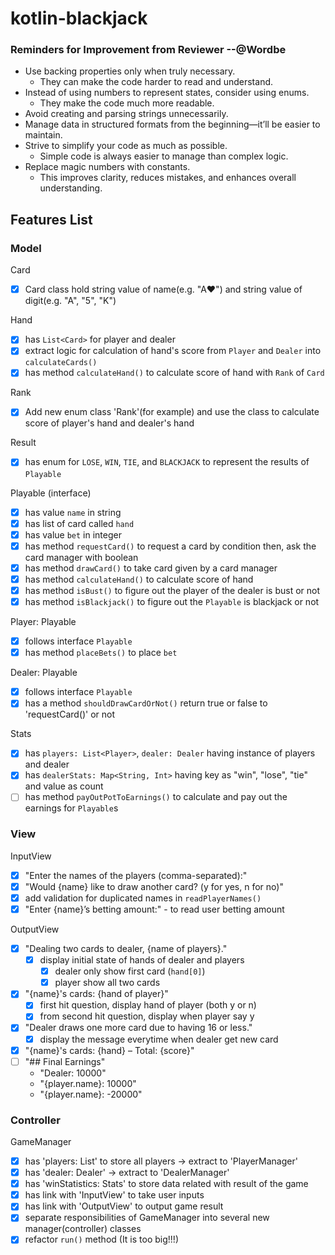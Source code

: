 # kotlin-blackjack

### Reminders for Improvement from Reviewer --@Wordbe

- Use backing properties only when truly necessary.
  - They can make the code harder to read and understand.
- Instead of using numbers to represent states, consider using enums.
  - They make the code much more readable.
- Avoid creating and parsing strings unnecessarily.
- Manage data in structured formats from the beginning—it’ll be easier to maintain.
- Strive to simplify your code as much as possible.
  - Simple code is always easier to manage than complex logic.
- Replace magic numbers with constants.
  - This improves clarity, reduces mistakes, and enhances overall understanding.

## Features List

### Model

Card

- [x] Card class hold string value of name(e.g. "A♥") and string value of digit(e.g. "A", "5", "K")

Hand

- [x] has `List<Card>` for player and dealer
- [x] extract logic for calculation of hand's score from `Player` and `Dealer` into `calculateCards()`
- [x] has method `calculateHand()` to calculate score of hand with `Rank` of `Card`

Rank

- [x] Add new enum class 'Rank'(for example) and use the class to calculate score of player's hand and dealer's hand

Result

- [x] has enum for `LOSE`, `WIN`, `TIE`, and `BLACKJACK` to represent the results of `Playable`

Playable (interface)

- [x] has value `name` in string
- [x] has list of card called `hand`
- [x] has value `bet` in integer
- [x] has method `requestCard()` to request a card by condition then, ask the card manager with boolean
- [x] has method `drawCard()` to take card given by a card manager
- [x] has method `calculateHand()` to calculate score of hand
- [x] has method `isBust()` to figure out the player of the dealer is bust or not
- [x] has method `isBlackjack()` to figure out the `Playable` is blackjack or not

Player: Playable

- [x] follows interface `Playable`
- [x] has method `placeBets()` to place `bet`

Dealer: Playable

- [x] follows interface `Playable`
- [x] has a method `shouldDrawCardOrNot()` return true or false to 'requestCard()' or not

Stats

- [x] has `players: List<Player>`, `dealer: Dealer` having instance of players and dealer
- [x] has `dealerStats: Map<String, Int>` having key as "win", "lose", "tie" and value as count
- [ ] has method `payOutPotToEarnings()` to calculate and pay out the earnings for `Playable`s

### View

InputView

- [x] "Enter the names of the players (comma-separated):"
- [x] "Would {name} like to draw another card? (y for yes, n for no)"
- [x] add validation for duplicated names in `readPlayerNames()`
- [x] "Enter {name}’s betting amount:" - to read user betting amount

OutputView

- [x] "Dealing two cards to dealer, {name of players}."
  - [x] display initial state of hands of dealer and players
    - [x] dealer only show first card (`hand[0]`)
    - [x] player show all two cards
- [x] "{name}'s cards: {hand of player}"
  - [x] first hit question, display hand of player (both y or n)
  - [x] from second hit question, display when player say y
- [x] "Dealer draws one more card due to having 16 or less."
  - [x] display the message everytime when dealer get new card
- [x] "{name}'s cards: {hand} – Total: {score}"
- [ ] "## Final Earnings"
  - "Dealer: 10000"
  - "{player.name}: 10000"
  - "{player.name}: -20000"

### Controller

GameManager

- [x] has 'players: List<player>' to store all players -> extract to 'PlayerManager'
- [x] has 'dealer: Dealer' -> extract to 'DealerManager'
- [x] has 'winStatistics: Stats' to store data related with result of the game
- [x] has link with 'InputView' to take user inputs
- [x] has link with 'OutputView' to output game result
- [x] separate responsibilities of GameManager into several new manager(controller) classes
- [x] refactor `run()` method (It is too big!!!)
